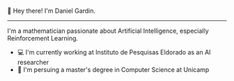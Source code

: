 👋 Hey there! I'm Daniel Gardin.

------

I'm a mathematician passionate about Artificial Intelligence, especially Reinforcement Learning.

- 💻 I'm currently working at Instituto de Pesquisas Eldorado as an AI researcher
- 📖 I'm persuing a master's degree in Computer Science at Unicamp
